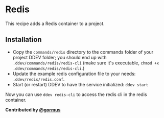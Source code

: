 # Redis

This recipe adds a Redis container to a project.

## Installation

* Copy the `commands/redis` directory to the commands folder of your project DDEV folder; you should end up with `.ddev/commands/redis/redis-cli` (make sure it's executable, `chmod +x .ddev/commands/redis/redis-cli`.)
* Update the example redis configuration file to your needs: `.ddev/redis/redis.conf`.
* Start (or restart) DDEV to have the service initialized: `ddev start`

Now you can use `ddev redis-cli` to access the redis cli in the redis container.

**Contributed by [@gormus](https://github.com/gormus)**
